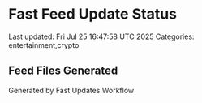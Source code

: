 # Fast Feed Update Status
Last updated: Fri Jul 25 16:47:58 UTC 2025
Categories: entertainment,crypto

## Feed Files Generated

Generated by Fast Updates Workflow
